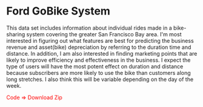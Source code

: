 # Ford GoBike System
This data set includes information about individual rides made in a bike-sharing system covering the greater San Francisco Bay area. I'm most interested in figuring out what features are best for predicting the business revenue and asset(bike) depreciation by referring to the duration time and distance. In addition, I am also interested in finding marketing points that are likely to improve efficiency and effectiveness in the business. I expect the type of users will have the most potent effect on duration and distance because subscribers are more likely to use the bike than customers along long stretches. I also think this will be variable depending on the day of the week.

<html>
<body>
<p style="color:red;">Code => Download Zip</p>
</body>
</html>
